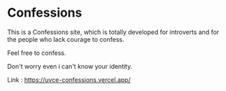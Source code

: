 # Confessions

This is a Confessions site, which is totally developed for introverts and for the people who lack courage to confess.

Feel free to confess.

Don't worry even i can't know your identity.

Link : https://uvce-confessions.vercel.app/
